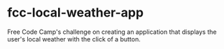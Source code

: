 # fcc-local-weather-app
Free Code Camp's challenge on creating an application that displays the user's local weather with the click of a button.
